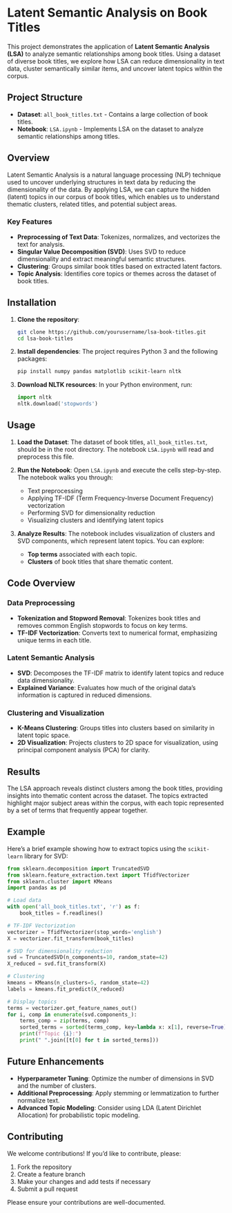 # Latent Semantic Analysis on Book Titles

This project demonstrates the application of **Latent Semantic Analysis (LSA)** to analyze semantic relationships among book titles. Using a dataset of diverse book titles, we explore how LSA can reduce dimensionality in text data, cluster semantically similar items, and uncover latent topics within the corpus.

## Project Structure

- **Dataset**: `all_book_titles.txt` - Contains a large collection of book titles.
- **Notebook**: `LSA.ipynb` - Implements LSA on the dataset to analyze semantic relationships among titles.

## Overview

Latent Semantic Analysis is a natural language processing (NLP) technique used to uncover underlying structures in text data by reducing the dimensionality of the data. By applying LSA, we can capture the hidden (latent) topics in our corpus of book titles, which enables us to understand thematic clusters, related titles, and potential subject areas.

### Key Features
- **Preprocessing of Text Data**: Tokenizes, normalizes, and vectorizes the text for analysis.
- **Singular Value Decomposition (SVD)**: Uses SVD to reduce dimensionality and extract meaningful semantic structures.
- **Clustering**: Groups similar book titles based on extracted latent factors.
- **Topic Analysis**: Identifies core topics or themes across the dataset of book titles.

## Installation

1. **Clone the repository**:
   ```bash
   git clone https://github.com/yourusername/lsa-book-titles.git
   cd lsa-book-titles
   ```

2. **Install dependencies**:
   The project requires Python 3 and the following packages:
   ```bash
   pip install numpy pandas matplotlib scikit-learn nltk
   ```

3. **Download NLTK resources**:
   In your Python environment, run:
   ```python
   import nltk
   nltk.download('stopwords')
   ```

## Usage

1. **Load the Dataset**:
   The dataset of book titles, `all_book_titles.txt`, should be in the root directory. The notebook `LSA.ipynb` will read and preprocess this file.

2. **Run the Notebook**:
   Open `LSA.ipynb` and execute the cells step-by-step. The notebook walks you through:
   - Text preprocessing
   - Applying TF-IDF (Term Frequency-Inverse Document Frequency) vectorization
   - Performing SVD for dimensionality reduction
   - Visualizing clusters and identifying latent topics

3. **Analyze Results**:
   The notebook includes visualization of clusters and SVD components, which represent latent topics. You can explore:
   - **Top terms** associated with each topic.
   - **Clusters** of book titles that share thematic content.

## Code Overview

### Data Preprocessing
- **Tokenization and Stopword Removal**: Tokenizes book titles and removes common English stopwords to focus on key terms.
- **TF-IDF Vectorization**: Converts text to numerical format, emphasizing unique terms in each title.
  
### Latent Semantic Analysis
- **SVD**: Decomposes the TF-IDF matrix to identify latent topics and reduce data dimensionality.
- **Explained Variance**: Evaluates how much of the original data’s information is captured in reduced dimensions.

### Clustering and Visualization
- **K-Means Clustering**: Groups titles into clusters based on similarity in latent topic space.
- **2D Visualization**: Projects clusters to 2D space for visualization, using principal component analysis (PCA) for clarity.

## Results

The LSA approach reveals distinct clusters among the book titles, providing insights into thematic content across the dataset. The topics extracted highlight major subject areas within the corpus, with each topic represented by a set of terms that frequently appear together.

## Example

Here’s a brief example showing how to extract topics using the `scikit-learn` library for SVD:

```python
from sklearn.decomposition import TruncatedSVD
from sklearn.feature_extraction.text import TfidfVectorizer
from sklearn.cluster import KMeans
import pandas as pd

# Load data
with open('all_book_titles.txt', 'r') as f:
    book_titles = f.readlines()

# TF-IDF Vectorization
vectorizer = TfidfVectorizer(stop_words='english')
X = vectorizer.fit_transform(book_titles)

# SVD for dimensionality reduction
svd = TruncatedSVD(n_components=10, random_state=42)
X_reduced = svd.fit_transform(X)

# Clustering
kmeans = KMeans(n_clusters=5, random_state=42)
labels = kmeans.fit_predict(X_reduced)

# Display topics
terms = vectorizer.get_feature_names_out()
for i, comp in enumerate(svd.components_):
    terms_comp = zip(terms, comp)
    sorted_terms = sorted(terms_comp, key=lambda x: x[1], reverse=True)[:10]
    print(f"Topic {i}:")
    print(" ".join([t[0] for t in sorted_terms]))
```

## Future Enhancements
- **Hyperparameter Tuning**: Optimize the number of dimensions in SVD and the number of clusters.
- **Additional Preprocessing**: Apply stemming or lemmatization to further normalize text.
- **Advanced Topic Modeling**: Consider using LDA (Latent Dirichlet Allocation) for probabilistic topic modeling.

## Contributing

We welcome contributions! If you’d like to contribute, please:
1. Fork the repository
2. Create a feature branch
3. Make your changes and add tests if necessary
4. Submit a pull request

Please ensure your contributions are well-documented.
